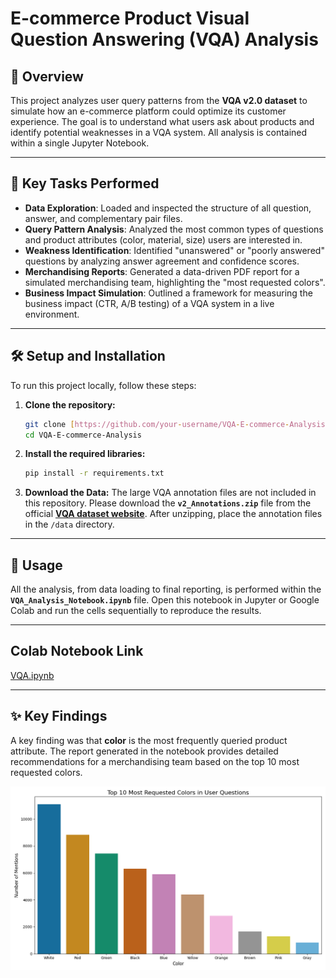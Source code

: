 # E-commerce Product Visual Question Answering (VQA) Analysis


## 📝 Overview
This project analyzes user query patterns from the **VQA v2.0 dataset** to simulate how an e-commerce platform could optimize its customer experience. The goal is to understand what users ask about products and identify potential weaknesses in a VQA system. All analysis is contained within a single Jupyter Notebook.

---

## 🚀 Key Tasks Performed
- **Data Exploration**: Loaded and inspected the structure of all question, answer, and complementary pair files.
- **Query Pattern Analysis**: Analyzed the most common types of questions and product attributes (color, material, size) users are interested in.
- **Weakness Identification**: Identified "unanswered" or "poorly answered" questions by analyzing answer agreement and confidence scores.
- **Merchandising Reports**: Generated a data-driven PDF report for a simulated merchandising team, highlighting the "most requested colors".
- **Business Impact Simulation**: Outlined a framework for measuring the business impact (CTR, A/B testing) of a VQA system in a live environment.

---

## 🛠️ Setup and Installation
To run this project locally, follow these steps:

1.  **Clone the repository:**
    ```sh
    git clone [https://github.com/your-username/VQA-E-commerce-Analysis.git](https://github.com/your-username/VQA-E-commerce-Analysis.git)
    cd VQA-E-commerce-Analysis
    ```

2.  **Install the required libraries:**
    ```sh
    pip install -r requirements.txt
    ```

3.  **Download the Data:**
    The large VQA annotation files are not included in this repository. Please download the **`v2_Annotations.zip`** file from the official [**VQA dataset website**](https://visualqa.org/download.html). After unzipping, place the annotation files in the `/data` directory.

---

## 📖 Usage
All the analysis, from data loading to final reporting, is performed within the **`VQA_Analysis_Notebook.ipynb`** file. Open this notebook in Jupyter or Google Colab and run the cells sequentially to reproduce the results.

---

## Colab Notebook Link
[VQA.ipynb](https://colab.research.google.com/drive/1Kwa1nYpH6daUNB4_zHTsJjsLlIK_YyV7?usp=sharing)

---

## ✨ Key Findings
A key finding was that **color** is the most frequently queried product attribute. The report generated in the notebook provides detailed recommendations for a merchandising team based on the top 10 most requested colors.

![Most Requested Colors Chart](most_requested_colors_report.png)
